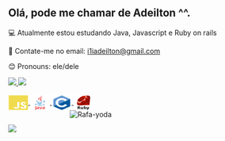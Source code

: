 ## Olá, pode me chamar de Adeilton ^^. 

💻 Atualmente estou estudando Java, Javascript e Ruby on rails<p>
🔵 Contate-me no email: i1iadeilton@gmail.com<p>
😊 Pronouns: ele/dele
  
<div>
  <a href="https://github.com/i1iadeilton">
  <img height="180em" src="https://github-readme-stats.vercel.app/api?username=i1iadeilton&show_icons=true&theme=gruvbox&include_all_commits=true&count_private=true"/>
  <img height="180em" src="https://github-readme-stats.vercel.app/api/top-langs/?username=i1iadeilton&layout=compact&langs_count=7&theme=gruvbox"/>
</div>
<div style="display: inline_block"><br>
  <img align="center" alt="Ade-Js" height="30" width="40" src="https://raw.githubusercontent.com/devicons/devicon/master/icons/javascript/javascript-plain.svg">
  <img align="center" alt="Ade-Ts" height="30" width="40" src="https://raw.githubusercontent.com/devicons/devicon/master/icons/java/java-original-wordmark.svg">
  <img align="center" alt="Ade-React" height="30" width="40" src="https://raw.githubusercontent.com/devicons/devicon/master/icons/c/c-original.svg">
  <img align="center" alt="Ade-HTML" height="30" width="40" src="https://raw.githubusercontent.com/devicons/devicon/master/icons/ruby/ruby-original-wordmark.svg">
  <img align="right" alt="Rafa-yoda" height="380" width="380" src="https://media3.giphy.com/media/RlHVpsV3w8zO9lyE2E/giphy.gif">
</div>
  
   ##
 
<div> 
  <a href="https://www.linkedin.com/in/jos%C3%A9-adeilton-da-silva-aa844b1b9/" target="_blank"><img src="https://img.shields.io/badge/-LinkedIn-%230077B5?style=for-the-badge&logo=linkedin&logoColor=white" target="_blank"></a> 
</div>  
